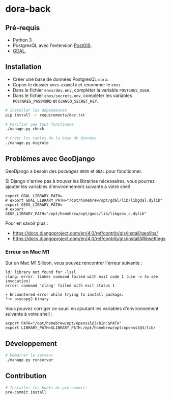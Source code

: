 # dora-back

## Pré-requis

- Python 3
- PostgresQL avec l'extension [PostGIS](https://postgis.net/).
- [GDAL](https://gdal.org/).

## Installation

- Créer une base de données PostgresQL `dora`.
- Copier le dossier `envs-example` et renommer le `envs`
- Dans le fichier `envs/dev.env`, compléter la variable `POSTGRES_USER`.
- Dans le fichier `envs/secrets.env`, compléter les variables `POSTGRES_PASSWORD` et `DJANGO_SECRET_KEY`.

```bash
# Installer les dépendances
pip install -r requirements/dev.txt

# Vérifier que tout fonctionne
./manage.py check

# Créer les tables de la base de données
./manage.py migrate
```

## Problèmes avec GeoDjango

GeoDjango a besoin des _packages_ `GEOS` et `GDAL` pour fonctionner.

Si Django n'arrive pas à trouver les librairies nécessaires, vous pourrez ajouter les variables d'environnement suivante à votre shell

```
export GDAL_LIBRARY_PATH=
# export GDAL_LIBRARY_PATH="/opt/homebrew/opt/gdal/lib/libgdal.dylib"
export GEOS_LIBRARY_PATH=
# export GEOS_LIBRARY_PATH="/opt/homebrew/opt/geos/lib/libgeos_c.dylib"
```

Pour en savoir plus :

- https://docs.djangoproject.com/en/4.0/ref/contrib/gis/install/geolibs/
- https://docs.djangoproject.com/en/4.0/ref/contrib/gis/install/#libsettings

### Erreur on Mac M1

Sur un Mac M1 Silicon, vous pouvez rencontrer l'erreur suivante :

```
ld: library not found for -lssl
clang: error: linker command failed with exit code 1 (use -v to see invocation)
error: command 'clang' failed with exit status 1

× Encountered error while trying to install package.
╰─> psycopg2-binary
```

Vous pouvez corriger ce souci en ajoutant les variables d'environnement suivante à votre shell :

```
export PATH="/opt/homebrew/opt/openssl@3/bin:$PATH"
export LIBRARY_PATH=$LIBRARY_PATH:/opt/homebrew/opt/openssl@3/lib/
```

## Développement

```bash
# Démarrer le serveur
./manage.py runserver
```

## Contribution

```bash
# Installer les hooks de pre-commit:
pre-commit install
```
